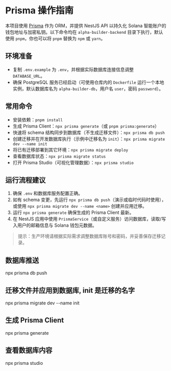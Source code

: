 # Prisma 操作指南

本项目使用 [Prisma](https://www.prisma.io/) 作为 ORM，并提供 NestJS API 以持久化 Solana 智能账户的钱包地址与加密私钥。以下命令均在 `alpha-builder-backend` 目录下执行，默认使用 `pnpm`，你也可以将 `pnpm` 替换为 `npm` 或 `yarn`。

## 环境准备
- 复制 `.env.example` 为 `.env`，并根据实际数据库连接信息调整 `DATABASE_URL`。
- 确保 PostgreSQL 服务已经启动（可使用仓库内的 `Dockerfile` 运行一个本地实例，默认数据库名为 `alpha-builder-db`，用户名 `user`，密码 `password`）。

## 常用命令
- 安装依赖：`pnpm install`
- 生成 Prisma Client：`npx prisma generate`（或 `pnpm prisma:generate`）
- 快速将 schema 结构同步到数据库（不生成迁移文件）：`npx prisma db push`
- 创建迁移并在开发数据库执行（示例中迁移名为 `init`）：`npx prisma migrate dev --name init`
- 将已有迁移部署到其它环境：`npx prisma migrate deploy`
- 查看数据库状态：`npx prisma migrate status`
- 打开 Prisma Studio（可视化管理数据）：`npx prisma studio`

## 运行流程建议
1. 确保 `.env` 和数据库服务配置正确。
2. 如有 schema 变更，先运行 `npx prisma db push`（演示或临时代码时使用），或使用 `npx prisma migrate dev --name <name>` 创建并应用迁移。
3. 运行 `npx prisma generate` 确保生成的 Prisma Client 最新。
4. 在 NestJS 应用中使用 `PrismaService`（或自定义服务）访问数据库，读取/写入用户的邮箱信息与 Solana 钱包元数据。

> 提示：生产环境请根据实际需求调整数据库账号和密码，并妥善保存迁移记录。

## 数据库推送

npx prisma db push

## 迁移文件并应用到数据库, init 是迁移的名字

npx prisma migrate dev --name init

## 生成 Prisma Client

npx prisma generate

## 查看数据库内容

npx prisma studio
